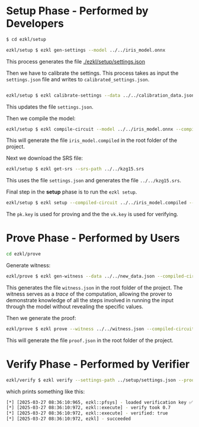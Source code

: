 # Setup Phase - Performed by Developers

```bash
$ cd ezkl/setup

ezkl/setup $ ezkl gen-settings --model ../../iris_model.onnx
```

This process generates the file [./ezkl/setup/settings.json](./ezkl/setup/settings.json)

Then we have to calibrate the settings. This process takes as input the
`settings.json` file and writes to `calibrated_settings.json`.

```bash

ezkl/setup $ ezkl calibrate-settings --data ../../calibration_data.json --model ../../iris_model.onnx  -O settings.json
```

This updates the file `settings.json`.

Then we compile the model:

```bash
ezkl/setup $ ezkl compile-circuit --model ../../iris_model.onnx --compiled-circuit ../../iris_model.compiled
```

This will generate the file `iris_model.compiled` in the root folder of the project.

Next we download the SRS file:

```bash
ezkl/setup $ ezkl get-srs --srs-path ../../kzg15.srs
```

This uses the file `settings.json` and generates the file `../../kzg15.srs`.

Final step in the **setup** phase is to run the `ezkl setup`.

```bash
ezkl/setup $ ezkl setup --compiled-circuit ../../iris_model.compiled --srs-path ../../kzg15.srs --vk-path ../../vk.key --pk-path ../../pk.key
```

The `pk.key` is used for proving and the the `vk.key` is used for
verifying.

# Prove Phase - Performed by Users

```bash
cd ezkl/prove
```

Generate witness:

```bash
ezkl/prove $ ezkl gen-witness --data ../../new_data.json --compiled-circuit ../../iris_model.compiled  --output ../../witness.json --vk-path ../../vk.key --srs-path ../../kzg15.srs
```

This generates the file `witness.json` in the root folder of the project. The witness serves as a _trace_ of the computation, allowing the prover to demonstrate knowledge of all the steps involved in running the input through the model without revealing the specific values.

Then we generate the proof:

```bash
ezkl/prove $ ezkl prove --witness ../../witness.json --compiled-circuit ../../iris_model.compiled --pk-path ../../pk.key --proof-path ../../proof.json --srs-path ../../kzg15.srs
```

This will generate the file `proof.json` in the root folder of the project.

# Verify Phase - Performed by Verifier

```bash
ezkl/verify $ ezkl verify --settings-path ../setup/settings.json --proof-path ../../proof.json --vk-path ../../vk.key --srs-path ../../kzg15.srs
```

which prints something like this:

```bash
[*] [2025-03-27 08:36:10:965, ezkl::pfsys] - loaded verification key ✅
[*] [2025-03-27 08:36:10:972, ezkl::execute] - verify took 0.7
[*] [2025-03-27 08:36:10:972, ezkl::execute] - verified: true
[*] [2025-03-27 08:36:10:972, ezkl] - succeeded
```
